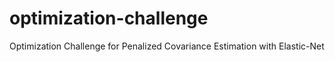 # optimization-challenge
Optimization Challenge for Penalized Covariance Estimation with Elastic-Net
